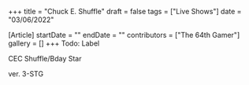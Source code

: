 +++
title = "Chuck E. Shuffle"
draft = false
tags = ["Live Shows"]
date = "03/06/2022"

[Article]
startDate = ""
endDate = ""
contributors = ["The 64th Gamer"]
gallery = []
+++
Todo: Label


CEC Shuffle/Bday Star

ver. 3-STG